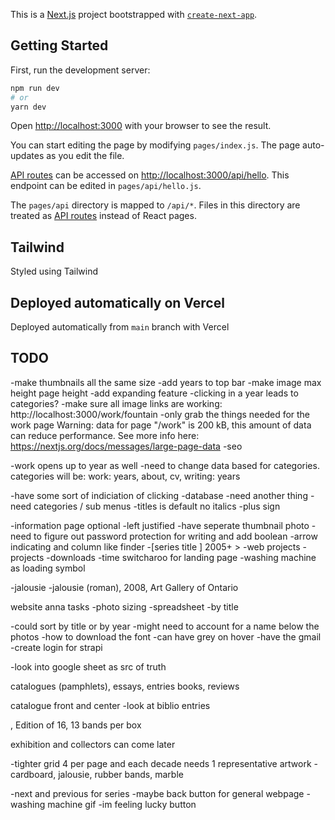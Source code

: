This is a [Next.js](https://nextjs.org/) project bootstrapped with [`create-next-app`](https://github.com/vercel/next.js/tree/canary/packages/create-next-app).

## Getting Started

First, run the development server:

```bash
npm run dev
# or
yarn dev
```

Open [http://localhost:3000](http://localhost:3000) with your browser to see the result.

You can start editing the page by modifying `pages/index.js`. The page auto-updates as you edit the file.

[API routes](https://nextjs.org/docs/api-routes/introduction) can be accessed on [http://localhost:3000/api/hello](http://localhost:3000/api/hello). This endpoint can be edited in `pages/api/hello.js`.

The `pages/api` directory is mapped to `/api/*`. Files in this directory are treated as [API routes](https://nextjs.org/docs/api-routes/introduction) instead of React pages.

## Tailwind

Styled using Tailwind 
## Deployed automatically on Vercel

Deployed automatically from `main` branch with Vercel

## TODO
-make thumbnails all the same size
-add years to top bar
-make image max height page height
-add expanding feature 
-clicking in a year leads to categories? 
-make sure all image links are working: http://localhost:3000/work/fountain
-only grab the things needed for the work page Warning: data for page "/work" is 200 kB, this amount of data can reduce performance.
See more info here: https://nextjs.org/docs/messages/large-page-data
-seo

-work opens up to year as well
-need to change data based for categories. categories will be: work: years, about, cv, writing: years

-have some sort of indiciation of clicking
-database 
-need another thing
-need categories / sub menus 
-titles is default no italics
-plus sign

-information page optional 
-left justified
-have seperate thumbnail photo
-need to figure out password protection for writing and add boolean
-arrow indicating and column like finder
-[series title ] 2005+ > 
-web projects
  -projects
  -downloads
-time switcharoo for landing page
-washing machine as loading symbol

-jalousie
  -jalousie (roman), 2008, Art Gallery of Ontario


website anna tasks
-photo sizing
-spreadsheet
-by title 


-could sort by title or by year
-might need to account for a name below the photos
-how to download the font
-can have grey on hover
-have the gmail
-create login for strapi

-look into google sheet as src of truth


catalogues (pamphlets), 
essays,
entries books,
reviews

catalogue front and center
-look at biblio entries

, Edition of 16, 13 bands per box

exhibition and collectors can come later

-tighter grid 4 per page 
and each decade needs 1 representative artwork
-cardboard, jalousie, rubber bands, marble 

-next and previous for series
-maybe back button for general webpage
-washing machine gif
-im feeling lucky button